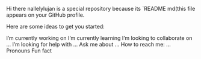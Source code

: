 Hi there 
nallelylujan is a special repository because its `README md(this file appears on your GitHub profile.

Here are some ideas to get you started:

 I’m currently working on 
 I’m currently learning 
 I’m looking to collaborate on ...
I’m looking for help with ... Ask me about ...
How to reach me: ...
 Pronouns
 Fun fact

